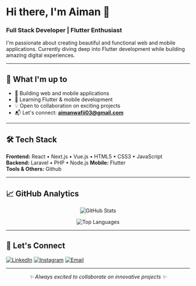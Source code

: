 # Hi there, I'm Aiman 👋

### Full Stack Developer | Flutter Enthusiast

I'm passionate about creating beautiful and functional web and mobile applications. Currently diving deep into Flutter development while building amazing digital experiences.

---

## 🚀 What I'm up to

- 🔭 Building web and mobile applications
- 🌱 Learning Flutter & mobile development
- 💡 Open to collaboration on exciting projects
- 📬 Let's connect: **aimanwafii03@gmail.com**

---

## 🛠️ Tech Stack

**Frontend:** React • Next.js • Vue.js • HTML5 • CSS3 • JavaScript  
**Backend:** Laravel • PHP • Node.js
**Mobile:** Flutter  
**Tools & Others:** Github

---

## 📈 GitHub Analytics

<div align="center">
  
![GitHub Stats](https://github-readme-stats.vercel.app/api?username=Aimannawal&show_icons=true&theme=tokyonight&hide_border=true&count_private=true)

![Top Languages](https://github-readme-stats.vercel.app/api/top-langs/?username=Aimannawal&layout=compact&theme=tokyonight&hide_border=true)

</div>

---

## 🤝 Let's Connect

[![LinkedIn](https://img.shields.io/badge/-LinkedIn-0A66C2?style=flat-square&logo=linkedin&logoColor=white)](https://linkedin.com/in/aiman-wafii-an-nawal)
[![Instagram](https://img.shields.io/badge/-Instagram-E4405F?style=flat-square&logo=instagram&logoColor=white)](https://instagram.com/wafiian03_)
[![Email](https://img.shields.io/badge/-Email-EA4335?style=flat-square&logo=gmail&logoColor=white)](mailto:aimanwafii03@gmail.com)

---

<div align="center">
  <i>✨ Always excited to collaborate on innovative projects ✨</i>
</div>
